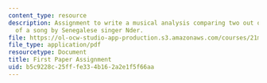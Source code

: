 ```yaml
---
content_type: resource
description: Assignment to write a musical analysis comparing two out of three versions
  of a song by Senegalese singer Nder.
file: https://ol-ocw-studio-app-production.s3.amazonaws.com/courses/21m-294-popular-musics-of-the-world-spring-2005/b5c9228c25fffe334b162a2e1f5f66aa_paper1.pdf
file_type: application/pdf
resourcetype: Document
title: First Paper Assignment
uid: b5c9228c-25ff-fe33-4b16-2a2e1f5f66aa
---
```

